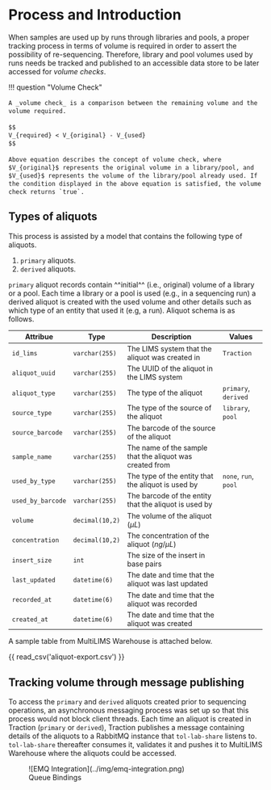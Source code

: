 # Process and Introduction

When samples are used up by runs through libraries and pools, a proper tracking process in terms of volume is required in order to assert the possibility of re-sequencing. Therefore, library and pool volumes used by runs needs be tracked and published to an accessible data store to be later accessed for _volume checks_.

!!! question "Volume Check"

    A _volume check_ is a comparison between the remaining volume and the volume required.

    $$
    V_{required} < V_{original} - V_{used}
    $$

    Above equation describes the concept of volume check, where $V_{original}$ represents the original volume in a library/pool, and $V_{used}$ represents the volume of the library/pool already used. If the condition displayed in the above equation is satisfied, the volume check returns `true`.

## Types of aliquots

This process is assisted by a model that contains the following type of aliquots.

1. `primary` aliquots.
2. `derived` aliquots.

`primary` aliquot records contain ^^initial^^ (i.e., original) volume of a library or a pool. Each time a library or a pool is used (e.g., in a sequencing run) a derived aliquot is created with the used volume and other details such as which type of an entity that used it (e.g, a run). Aliquot schema is as follows.

<center>

| **Attribue**      | **Type**        | **Description**                                          | **Values**            |
|-------------------|-----------------|----------------------------------------------------------|-----------------------|
| `id_lims`         | `varchar(255)`  | The LIMS system that the aliquot was created in          | `Traction`            |
| `aliquot_uuid`    | `varchar(255)`  | The UUID of the aliquot in the LIMS system               |                       |
| `aliquot_type`    | `varchar(255)`  | The type of the aliquot                                  | `primary`, `derived`  |
| `source_type`     | `varchar(255)`  | The type of the source of the aliquot                    | `library`, `pool`     |
| `source_barcode`  | `varchar(255)`  | The barcode of the source of the aliquot                 |                       |
| `sample_name`     | `varchar(255)`  | The name of the sample that the aliquot was created from |                       |
| `used_by_type`    | `varchar(255)`  | The type of the entity that the aliquot is used by       | `none`, `run`, `pool` |
| `used_by_barcode` | `varchar(255)`  | The barcode of the entity that the aliquot is used by    |                       |
| `volume`          | `decimal(10,2)` | The volume of the aliquot ($\mu L$)                      |                       |
| `concentration`   | `decimal(10,2)` | The concentration of the aliquot ($ng/\mu L$)            |                       |
| `insert_size`     | `int`           | The size of the insert in base pairs                     |                       |
| `last_updated`    | `datetime(6)`   | The date and time that the aliquot was last updated      |                       |
| `recorded_at`     | `datetime(6)`   | The date and time that the aliquot was recorded          |                       |
| `created_at`      | `datetime(6)`   | The date and time that the aliquot was created           |                       |

</center>

A sample table from MultiLIMS Warehouse is attached below.

{{ read_csv('aliquot-export.csv') }}

## Tracking volume through message publishing

To access the `primary` and `derived` aliquots created prior to sequencing operations, an asynchronous messaging process was set up so that this process would not block client threads. 
Each time an aliquot is created in Traction (`primary` or `derived`), Traction publishes a message containing details of the aliquots to a RabbitMQ instance that `tol-lab-share` listens to. 
`tol-lab-share` thereafter consumes it, validates it and pushes it to MultiLIMS Warehouse where the aliquots could be accessed.

<figure markdown="span">
  ![EMQ Integration](../img/emq-integration.png)
  <figcaption>Queue Bindings</figcaption>
</figure>
